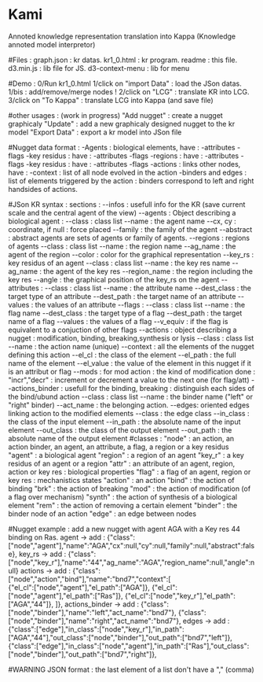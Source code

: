 # Kami
Annoted knowledge representation translation into Kappa (Knowledge annoted model interpretor)




#Files : 
graph.json : kr datas.
kr1_0.html : kr program.
readme : this file.
d3.min.js : lib file for JS.
d3-context-menu : lib for menu

#Demo :
0/Run kr1_0.html
1/click on  "import Data" : load the JSon datas.
1/bis : add/remove/merge nodes !
2/click on "LCG" : translate KR into LCG.
3/click on "To Kappa" : translate LCG into Kappa (and save file)

#other usages : (work in progress)
"Add nugget" : create a nugget graphicaly
"Update" : add a new graphicaly designed nugget to the kr model
"Export Data" : export a kr model into JSon file

#Nugget data format : 
	-Agents : biological elements, have : 
	  -attributes
	  -flags
          -key residus : have :
	    -attributes
	    -flags
	  -regions : have :
	    -attributes
	    -flags
            -key residus : have :
	      -attributes
	      -flags
	-actions : links other nodes, have : 
	  -context : list of all node evolved in the action
	  -binders and edges : list of elements triggered by the action : binders correspond to left and right handsides of actions.
	  

#JSon KR syntax :
	sections :
	--infos : usefull info for the KR (save current scale and the central agent of the view)
	--agents : Object describing a biological agent : 
		--class : class list
		--name : the agent name
		--cx, cy : coordinate, if null : force placed
		--family : the family of the agent
		--abstract : abstract agents are sets of agents or family of agents.
	--regions : regions of agents
		--class : class list
		--name : the region name
		--ag_name : the agent of the region
		--color : color for the graphical representation
	--key_rs : key residus of an agent
		--class : class list
		--name : the key res name
		--ag_name : the agent of the key res
		--region_name : the region including the key res
		--angle : the graphical position of the key_rs on the agent
	--attributes :
		--class : class list
		--name : the attribute name
		--dest_class : the target type of an attribute
		--dest_path : the target name of an attribute
		--values : the values of an attribute
	--flags :
		--class : class list
		--name : the flag name
		--dest_class : the target type of a flag
		--dest_path : the target name of a flag
		--values : the values of a flag
		--v_equiv : if the flag is equivalent to a conjuction of other flags
	--actions : object describing a nugget : modification, binding, breaking,synthesis or lysis
		--class : class list
		--name : the action name (unique)
		--context : all the elements of the nugget defining this action
			--el_cl : the class of the element
			--el_path : the full name of the element
			--el_value : the value of the element in this nugget if it is an attribut or flag
		 --mods : for mod action : the kind of modification done : "incr","decr" : increment or decrement a value to the next one (for flag/att)
	--actions_binder : usefull for the binding, breaking : distinguish each sides of the bind/ubund action
		--class : class list
		--name : the binder name ("left" or "right" binder)
		--act_name : the belonging action.
	--edges: oriented edges linking action to the modified elements
		--class : the edge class
		--in_class : the class of the input element
		--in_path : the absolute name of the input element
		--out_class : the class of the output element
		--out_path : the absolute name of the output element
#classes : 
"node" : an action, an action binder, an agent, an attribute, a flag, a region or a key residus
"agent" : a biological agent
"region" : a region of an agent
"key_r" : a key residus of an agent or a region
"attr" : an attribute of an agent, region, action or key res : biological properties
"flag" : a flag of an agent, region or key res : mechanistics states
"action" : an action
"bind" : the action of binding
"brk" : the action of breaking
"mod" : the action of modification (of a flag over mechanism)
"synth" : the action of synthesis of a biological element
"rem" : the action of removing a certain element 
"binder" : the binder node of an action
"edge" : an edge between nodes

#Nugget example : add a new nugget with agent AGA with a Key res 44 binding on Ras.
	agent -> add : {"class":["node","agent"],"name":"AGA","cx":null,"cy":null,"family":null,"abstract":false},
	key_rs -> add : {"class":["node","key_r"],"name":"44","ag_name":"AGA","region_name":null,"angle":null}
	actions -> add : {"class":["node","action","bind"],"name":"bnd7","context":[	
										{"el_cl":["node","agent"],"el_path":["AGA"]},
										{"el_cl":["node","agent"],"el_path":["Ras"]},
										{"el_cl":["node","key_r"],"el_path":["AGA","44"]},
										]},
	actions_binder -> add : {"class":["node","binder"],"name":"left","act_name":"bnd7"},
				{"class":["node","binder"],"name":"right","act_name":"bnd7"},
	edges -> add : {"class":["edge"],"in_class":["node","key_r"],"in_path":["AGA","44"],"out_class":["node","binder"],"out_path":["bnd7","left"]},
		       {"class":["edge"],"in_class":["node","agent"],"in_path":["Ras"],"out_class":["node","binder"],"out_path":["bnd7","right"]},

#WARNING JSON format : 
the last element of a list don't have a "," (comma)
